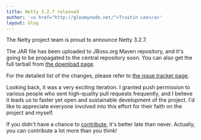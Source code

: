 ```yaml
---
title: Netty 3.2.7 released
author: '<a href="http://gleamynode.net/">Trustin Lee</a>'
layout: blog
---
```


The Netty project team is proud to announce Netty 3.2.7.

The JAR file has been uploaded to JBoss.org Maven repository, and it's going to be propagated to the central repository soon.  You can also get the full tarball from [the download page](/downloads/).

For the detailed list of the changes, please refer to [the issue tracker page](https://github.com/netty/netty/issues?milestone=1&state=closed).

Looking back, it was a very exciting iteration.  I granted push permission to various people who sent high-quality pull requests frequently, and I believe it leads us to faster yet open and sustainable development of the project.  I'd like to appreciate everyone involved into this effort for their faith on the project and myself.

If you didn't have a chance to [contribute](/community/), it's better late than never.  Actually, you can contribute a lot more than you think!

